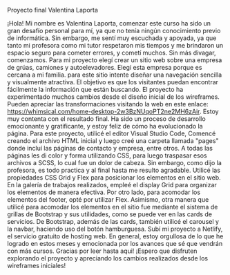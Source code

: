 Proyecto final Valentina Laporta 

¡Hola! Mi nombre es Valentina Laporta, comenzar este curso ha sido un gran desafío personal para mí, ya que no tenía ningún conocimiento previo de informática. Sin embargo, me sentí muy escuchada y apoyada, ya que tanto mi profesora como mi tutor respetaron mis tiempos y me brindaron un espacio seguro para cometer errores, y cometí muchos.
Sin más divagar, comenzamos.
Para mi proyecto elegí crear un sitio web sobre una empresa de grúas, camiones y autoelevadores. Elegí esta empresa porque es cercana a mi familia. para este sitio intente diseñar una navegación sencilla y visualmente atractiva. El objetivo es que los visitantes puedan encontrar fácilmente la información que están buscando.
El proyecto ha experimentado muchos cambios desde el diseño inicial de los wireframes. Pueden apreciar las transformaciones visitando la web en este enlace: https://whimsical.com/home-desktop-2w3BzNUqoPT2ne2MH6zAir.
Estoy muy contenta con el resultado final. Ha sido un proceso de desarrollo emocionante y gratificante, y estoy feliz de cómo ha evolucionado la página.
Para este proyecto, utilicé el editor Visual Studio Code, Comencé creando el archivo HTML inicial y luego creé una carpeta llamada "pages" donde incluí las páginas de contacto y empresa, entre otros. A todas las páginas les di color y forma utilizando CSS, para luego traspasar esos archivos a SCSS, lo cual fue un dolor de cabeza. Sin embargo, como dijo la profesora, es todo practica y al final hasta me resulto agradable.
Utilicé las propiedades CSS Grid y Flex para posicionar los elementos en el sitio web. En la galería de trabajos realizados, empleé el display Grid para organizar los elementos de manera efectiva. Por otro lado, para acomodar los elementos del footer, opté por utilizar Flex.
Asimismo, otra manera que utilicé para acomodar los elementos en el sitio fue mediante el sistema de grillas de Bootstrap y sus utilidades, como se puede ver en las cards de servicios. De Bootstrap, además de las cards, también utilicé el carousel y la navbar, haciendo uso del botón hamburguesa.
Subí mi proyecto a Netlify, el servicio gratuito de hosting web. En general, estoy orgullosa de lo que he logrado en estos meses y emocionada por los avances que sé que vendrán con más cursos.
Gracias por leer hasta aqui!
¡Espero que disfruten explorando el proyecto y apreciando los cambios realizados desde los wireframes iniciales!
